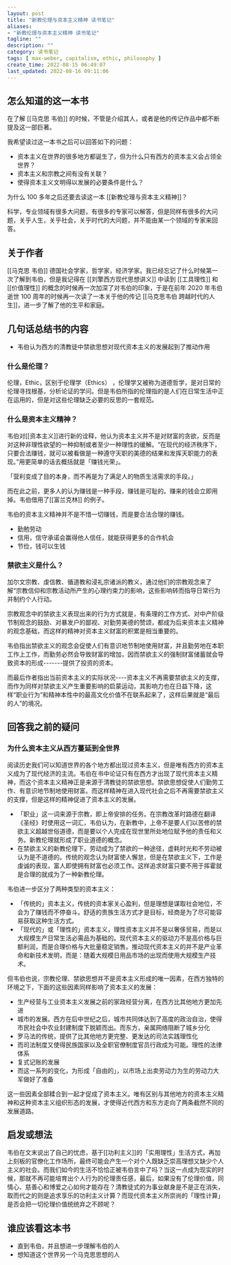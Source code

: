 ```yaml
---
layout: post
title: "新教伦理与资本主义精神 读书笔记"
aliases:
- "新教伦理与资本主义精神 读书笔记"
tagline: ""
description: ""
category: 读书笔记
tags: [ max-weber, capitalism, ethic, philosophy ]
create_time: 2022-08-15 06:49:07
last_updated: 2022-08-16 09:11:06
---
```


## 怎么知道的这一本书
在了解 [[马克思 韦伯]] 的时候，不管是介绍其人，或者是他的传记作品中都不断提及这一部巨著。

我希望读过这一本书之后可以回答如下的问题：

- 资本主义在世界的很多地方都诞生了，但为什么只有西方的资本主义会占领全世界？
- 资本主义和宗教之间有没有关联？
- 使得资本主义文明得以发展的必要条件是什么？

为什么 100 多年之后还要去读这一本 [[新教伦理与资本主义精神]]？

科学，专业领域有很多大问题，有很多的专家可以解答，但是同样有很多的大问题，关乎人生，关乎社会，关乎时代的大问题，并不能由某一个领域的专家来回答。

## 关于作者
[[马克思 韦伯]] 德国社会学家，哲学家，经济学家。我已经忘记了什么时候第一次了解到韦伯，但是我记得在 [[刘擎西方现代思想讲义]] 中读到 [[工具理性]] 和 [[价值理性]] 的概念的时候再一次加深了对韦伯的印象，于是在前年 2020 年韦伯逝世 100 周年的时候再一次读了一本关于他的传记 [[马克思韦伯 跨越时代的人生]]，进一步了解了他的生平和家庭。

## 几句话总结书的内容

- 韦伯认为西方的清教徒中禁欲思想对现代资本主义的发展起到了推动作用

### 什么是伦理？
伦理，Ethic，区别于伦理学（Ethics） ，伦理学又被称为道德哲学，是对日常的伦理寻找根基，分析论证的学问。但是韦伯所指的伦理指的是人们在日常生活中正在运用的，但是对这些伦理缺乏必要的反思的一套规范。

### 什么是资本主义精神？

韦伯对[[资本主义]]进行新的诠释，他认为资本主义并不是对财富的贪欲，反而是对这种非理性欲望的一种抑制或者至少一种理性的缓解。“在现代的经济秩序下，只要合法赚钱，就可以被看做是一种遵守天职的美德的结果和发挥天职能力的表现。”用更简单的话去概括就是「赚钱光荣」。

「营利变成了目的本身，而不再是为了满足人的物质生活需求的手段。」

而在此之前，更多人的认为赚钱是一种手段，赚钱是可耻的。赚来的钱会立即用掉。韦伯借用了[[富兰克林]] 的例子。

韦伯的资本主义精神并不是不惜一切赚钱，而是要合法合理的赚钱。

- 勤勉劳动
- 信用，信守承诺会赢得他人信任，就能获得更多的合作机会
- 节俭，钱可以生钱

### 禁欲主义是什么？
加尔文宗教、虔信教、循道教和浸礼宗诸派的教义，通过他们的宗教观念来了解“宗教信仰和宗教活动所产生的心理约束力的影响，这些影响转而指导日常行为并制约个人行动。

宗教观念中的禁欲主义表现出来的行为方式就是，有条理的工作方式、对中产阶级节制观念的鼓励、对暴发户的鄙视、对勤劳美德的赞颂，都成为后来资本主义精神的观念基础，而这样的精神对资本主义财富的积累是相当重要的。

韦伯指出禁欲主义的观念会促使人们有意识地节制地使用财富，并且勤劳地在本职工作上工作，而勤劳必然会导致财富的增加，因而禁欲主义的强制财富储蓄就会导致资本的形成-------提供了投资的资本。

而最后作者指出当前资本主义的实际状况----资本主义不再需要禁欲主义的支撑，而作为同样对禁欲主义产生重要影响的启蒙运动，其影响力也在日益下降，这样“职业行为”和精神本性中的最高文化价值不在联系起来了，这样后果就是“最后的人”的境况。

## 回答我之前的疑问

### 为什么资本主义从西方蔓延到全世界
阅读历史我们可以知道世界的各个地方都出现过资本主义，但是唯有西方的资本主义成为了现代经济的主流。韦伯在书中论证只有在西方才出现了现代资本主义精神，而这个资本主义精神正是来源于清教徒的禁欲思想。禁欲思想促使人们勤劳工作、有意识地节制地使用财富。而这样精神在进入现代社会之后不再需要禁欲主义的支撑，但是这样的精神促进了资本主义的发展。

- 「职业」这一词来源于宗教，即上帝安排的任务。在宗教改革时路德在翻译《圣经》时使用这一词汇，韦伯认为，在新教中，上帝不是要人们以苦修的禁欲主义超越世俗道德，而是要以个人完成在现世里所处地位赋予他的责任和义务。新教伦理就形成了职业道德的概念。
- 在禁欲主义的新教伦理下，劳动成为了禁欲的一种途径，虚耗时光和不劳动被认为是不道德的。传统的观念认为财富使人懈怠，但是在禁欲主义下，工作是虔诚的表现，富人即使拥有财富也必须工作。这样追求财富只要不用于挥霍就是合理的就成为了一种新教伦理。

韦伯进一步区分了两种类型的资本主义：

- 「传统的」资本主义，传统的资本家关心盈利，但是理想是谋取社会地位，不会为了赚钱而不停奋斗。舒适的贵族生活方式才是目标，经商是为了尽可能容易获取这种生活方式。
- 「现代的」或「理性的」资本主义，理性资本主义并不是以奢侈贸易，而是以大规模生产日常生活必需品为基础的。现代资本主义的驱动力不是高价格与巨额利润，而是合理价格与大批量稳定销售。推动现代资本主义的并不是产业革命和新技术发明，而是：随着大规模日用品市场的出现而使用大规模生产技术。

但韦伯也说，宗教伦理、禁欲思想并不是资本主义形成的唯一因素，在西方独特的环境之下，下面的这些因素同样影响了资本主义的发展：

- 生产经营与工业资本主义发展之前的家政经营分离，在西方比其他地方更加先进
- 城市的发展。西方在后中世纪之后，城市共同体达到了高度的政治自治，使得市民社会中农业封建制度下脱颖而出。而东方，亲属网络阻断了城乡分化
- 罗马法的传统，提供了比其他地方更完整、更发达的司法实践理性化
- 而司法制度又使得民族国家以及全职官僚制度官员行政成为可能。理性的法律体系
- 复式记账的发展
- 而这一系列的变化，为形成「自由的」，以市场上出卖劳动力为生的劳动力大军做好了准备

这一些因素全部糅合到一起才促成了资本主义。唯有区别与其他地方的资本主义精神和这种资本主义组织形态的发展，才使得近代西方和东方走向了两条截然不同的发展道路。

## 启发或想法

韦伯在文末说出了自己的忧虑，基于[[功利主义]]的「实用理性」生活方式，再加上刻板的官僚化工作场所，最终可能会产生一个对个人既缺乏崇高理想又缺少个人主义的社会。而我们如今的生活不恰恰正被韦伯言中了吗？当这一点成为现实的时候，那就不再可能培育出个人行为的伦理责任感，最后，如果没有了伦理价值，同情心、慈善心和博爱之心如何才能存在？清教徒式的为事业献身是不是正在消失，取而代之的则是追求享乐的功利主义计算？而现代资本主义所崇尚的「理性计算」是否会把一切伦理价值统统弃之不顾呢？

## 谁应该看这本书

- 直到韦伯，并且想进一步理解韦伯的人
- 想知道这个世界另一个马克思思想的人

